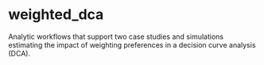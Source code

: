 # weighted_dca
Analytic workflows that support two case studies and simulations estimating the impact of weighting preferences in a decision curve analysis (DCA).
